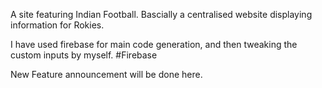 A site featuring Indian Football. Bascially a centralised website displaying information for Rokies. 

I have used firebase for main code generation, and then tweaking the custom inputs by myself. #Firebase

New Feature announcement will be done here.